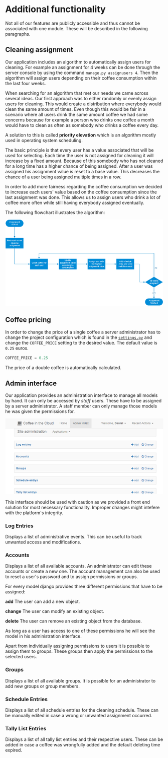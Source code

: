 # Additional functionality

Not all of our features are publicly accessible and thus cannot be associated with one module. These will be described
in the following paragraphs.

## Cleaning assignment

Our application includes an algorithm to automatically assign users for cleaning. For example an assignment for 4 weeks
can be done through the server console by using the command ```manage.py assignusers 4```. Then the algorithm will
assign users depending on their coffee consumption within the last four weeks.

When searching for an algorithm that met our needs we came across several ideas. Our first approach was to either
randomly or evenly assign users for cleaning. This would create a distribution where everybody would clean the same
amount of times. Even though this would be fair in a scenario where all users drink the same amount coffee we had some
concerns because for example a person who drinks one coffee a month would have to clean as often as somebody who drinks
a coffee every day.

A solution to this is called **priority elevation** which is an algorithm mostly used in operating system scheduling.

The basic principle is that every user has a value associated that will be used for selecting. Each time the user is
not assigned for cleaning it will increase by a fixed amount. Because of this somebody who has not cleaned for a long
time has a higher chance of being assigned. After a user was assigned his assignment value is reset to a base value.
This decreases the chance of a user being assigned multiple times in a row.

In order to add more fairness regarding the coffee consumption we decided to increase each users' value based on the
coffee consumption since the last assignment was done. This allows us to assign users who drink a lot of coffee more
often while still having everybody assigned eventually.

The following flowchart illustrates the algorithm:

![priority elevation algorithm](../images/scheduling.png "priority elevation algorithm")

## Coffee pricing

In order to change the price of a single coffee a server administrator has to change the project configuration which is
found in the [```settings.py```](../../server/server/settings.py) and change the ```COFFEE_PRICE``` setting to the
desired value. The default value is ```0.25``` euros.

```python
COFFEE_PRICE = 0.25
```

The price of a double coffee is automatically calculated.

## Admin interface

Our application provides an administration interface to manage all models by hand. It can only be accessed by *staff*
users. These have to be assigned by a server administrator. A staff member can only manage those models he was given
the permissions for.

![default administration view](../images/django-admin.png "default administration view")

This interface should be used with caution as we provided a front end solution for most necessary functionality. Improper changes might intefere with the platform's integrity.

### Log Entries

Displays a list of administrative events. This can be useful to track unwanted access and modifications.

### Accounts

Displays a list of all available accounts. An administrator can edit these accounts or create a new one. The account
management can also be used to reset a user's password and to assign permissions or groups.

For every model django provides three different permissions that have to be assigned:

**add** The user can add a new object.

**change** The user can modify an existing object.

**delete** The user can remove an existing object from the database.

As long as a user has access to one of these permissions he will see the model in his administration interface.

Apart from individually assigning permissions to users it is possible to assign them to groups. These groups then apply
the permissions to the selected users.

### Groups

Displays a list of all available groups. It is possible for an administrator to add new groups or group members.

### Schedule Entries

Displays a list of all schedule entries for the cleaning schedule. These can be manually edited in case a wrong or
unwanted assignment occurred.

### Tally List Entries

Displays a list of all tally list entries and their respective users. These can be added in case a coffee was wrongfully
added and the default deleting time expired.
